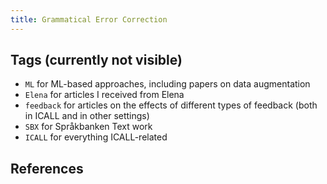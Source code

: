 ```yaml
---
title: Grammatical Error Correction
---
```


## Tags (currently not visible)
 
- `ML` for ML-based approaches, including papers on data augmentation
- `Elena` for articles I received from Elena
- `feedback` for articles on the effects of different types of feedback (both in ICALL and in other settings)
- `SBX` for Språkbanken Text work
- `ICALL` for everything ICALL-related


## References
<head>
    <script type="text/javascript" src="https://cdn.jsdelivr.net/gh/pcooksey/bibtex-js@1.0.0/src/bibtex_js.min.js"></script>
</head>

<body>
    <bibtex src="gec.bib"></bibtex>
    <div id="bibtex_display"></div>
</body>